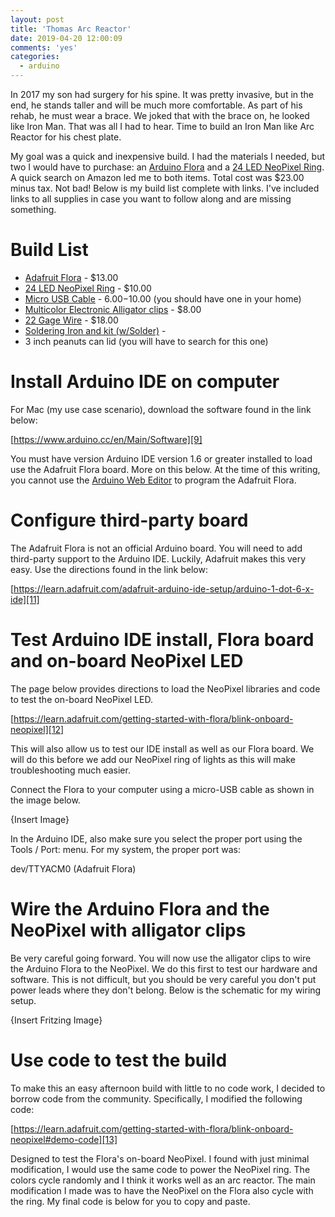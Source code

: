 ```yaml
---
layout: post
title: 'Thomas Arc Reactor'
date: 2019-04-20 12:00:09
comments: 'yes'
categories:
  - arduino
---
```


In 2017 my son had surgery for his spine. It was pretty invasive, but in the end, he stands taller and will be much more comfortable. As part of his rehab, he must wear a brace. We joked that with the brace on, he looked like Iron Man. That was all I had to hear. Time to build an Iron Man like Arc Reactor for his chest plate. 

My goal was a quick and inexpensive build. I had the materials I needed, but two I would have to purchase: an [Arduino Flora][1] and a [24 LED NeoPixel Ring][2]. A quick search on Amazon led me to both items. Total cost was $23.00 minus tax. Not bad! Below is my build list complete with links. I've included links to all supplies in case you want to follow along and are missing something.

# Build List

* [Adafruit Flora][3] - $13.00
* [24 LED NeoPixel Ring][4] - $10.00
* [Micro USB Cable][5] - $6.00-$10.00 (you should have one in your home)
* [Multicolor Electronic Alligator clips][6] - $8.00
* [22 Gage Wire][7] - $18.00
* [Soldering Iron and kit (w/Solder)][8] - 
* 3 inch peanuts can lid (you will have to search for this one)

# Install Arduino IDE on computer

For Mac (my use case scenario), download the software found in the link below:

[https://www.arduino.cc/en/Main/Software][9]

You must have version Arduino IDE version 1.6 or greater installed to load use the Adafruit Flora board. More on this below. At the time of this writing, you cannot use the [Arduino Web Editor][10] to program the Adafruit Flora.

# Configure third-party board

The Adafruit Flora is not an official Arduino board. You will need to add third-party support to the Arduino IDE. Luckily, Adafruit makes this very easy. Use the directions found in the link below:

[https://learn.adafruit.com/adafruit-arduino-ide-setup/arduino-1-dot-6-x-ide][11]

# Test Arduino IDE install, Flora board and on-board NeoPixel LED

The page below provides directions to load the NeoPixel libraries and code to test the on-board NeoPixel LED.

[https://learn.adafruit.com/getting-started-with-flora/blink-onboard-neopixel][12]

This will also allow us to test our IDE install as well as our Flora board. We will do this before we add our NeoPixel ring of lights as this will make troubleshooting much easier.

Connect the Flora to your computer using a micro-USB cable as shown in the image below.

{Insert Image}

In the Arduino IDE, also make sure you select the proper port using the Tools / Port: menu. For my system, the proper port was:

dev/TTYACM0 (Adafruit Flora)

# Wire the Arduino Flora and the NeoPixel with alligator clips

Be very careful going forward. You will now use the alligator clips to wire the Arduino Flora to the NeoPixel. We do this first to test our hardware and software. This is not difficult, but you should be very careful you don't put power leads where they don't belong. Below is the schematic for my wiring setup.

{Insert Fritzing Image}

# Use code to test the build

To make this an easy afternoon build with little to no code work, I decided to borrow code from the community. Specifically, I modified the following code:

[https://learn.adafruit.com/getting-started-with-flora/blink-onboard-neopixel#demo-code][13]

Designed to test the Flora's on-board NeoPixel. I found with just minimal modification, I would use the same code to power the NeoPixel ring. The colors cycle randomly and I think it works well as an arc reactor. The main modification I made was to have the NeoPixel on the Flora also cycle with the ring. My final code is below for you to copy and paste.

[1]:	http://amzn.to/2wEqWL7
[2]:	http://amzn.to/2wEPlk0
[3]:	http://amzn.to/2wEqWL7
[4]:	http://amzn.to/2wEPlk0
[5]:	http://amzn.to/2vtmdO4
[6]:	http://amzn.to/2vQ8SjX
[7]:	http://amzn.to/2fB2beY
[8]:	http://amzn.to/2fBGTOr
[9]:	https://www.arduino.cc/en/Main/Software
[10]:	https://create.arduino.cc/editor
[11]:	https://learn.adafruit.com/adafruit-arduino-ide-setup/arduino-1-dot-6-x-ide
[12]:	https://learn.adafruit.com/getting-started-with-flora/blink-onboard-neopixel
[13]:	https://learn.adafruit.com/getting-started-with-flora/blink-onboard-neopixel#demo-code
